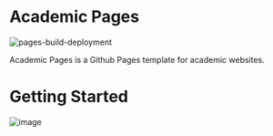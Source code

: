 
# Academic Pages

![pages-build-deployment](https://github.com/academicpages/academicpages.github.io/actions/workflows/pages/pages-build-deployment/badge.svg)

Academic Pages is a Github Pages template for academic websites.


# Getting Started

![image](https://github.com/hatonthecat/academicpages.github.io/assets/76194453/470b0d24-65a7-447a-b2e8-833c399c44c7)

